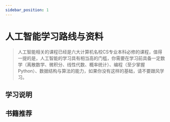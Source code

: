 ```yaml
---
sidebar_position: 1
---
```


# 人工智能学习路线与资料
>人工智能相关的课程已经是六大计算机名校CS专业本科必修的课程，值得一提的是，人工智能的学习具有相当高的门槛，你需要在学习前具备一定数学（离散数学、微积分、线性代数、概率统计）、编程（至少掌握Python）、数据结构与算法的能力，如果你没有这样的基础，请不要跟风学习。

## 学习说明


## 书籍推荐



<Comment></Comment>